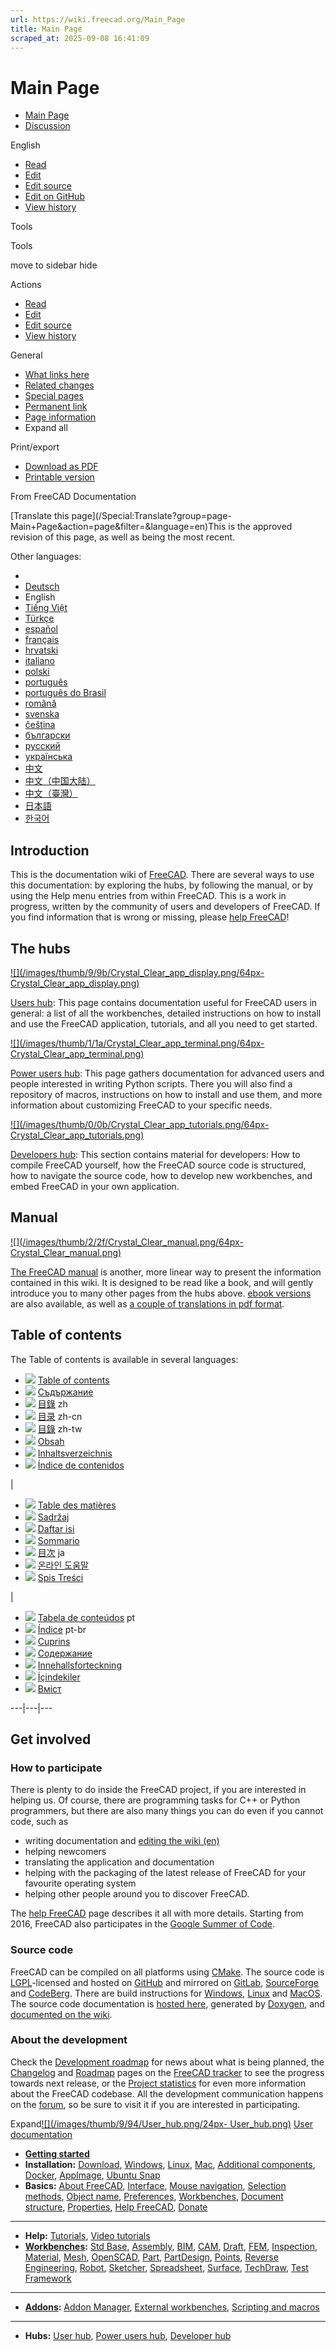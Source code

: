```yaml
---
url: https://wiki.freecad.org/Main_Page
title: Main Page
scraped_at: 2025-09-08 16:41:09
---
```


# Main Page

  * [Main Page](/Main_Page "View the content page \[ctrl-option-c\]")
  * [Discussion](/Talk:Main_Page "Discussion about the content page \[ctrl-option-t\]")

English

  * [Read](/Main_Page)
  * [Edit](/index.php?title=Main_Page&veaction=edit "Edit this page \[ctrl-option-v\]")
  * [Edit source](/index.php?title=Main_Page&action=edit "Edit the source code of this page \[ctrl-option-e\]")
  * [Edit on GitHub](https://github.com/Reqrefusion/FreeCAD-Documentation-Project/blob/main/wiki/Main_Page.wikitext "Edit this page on GitHub")
  * [View history](/index.php?title=Main_Page&action=history "Past revisions of this page \[ctrl-option-h\]")

Tools

Tools

move to sidebar hide

Actions

  * [Read](/Main_Page)
  * [Edit](/index.php?title=Main_Page&veaction=edit "Edit this page \[ctrl-option-v\]")
  * [Edit source](/index.php?title=Main_Page&action=edit "Edit the source code of this page \[ctrl-option-e\]")
  * [View history](/index.php?title=Main_Page&action=history)

General

  * [What links here](/Special:WhatLinksHere/Main_Page "A list of all wiki pages that link here \[ctrl-option-j\]")
  * [Related changes](/Special:RecentChangesLinked/Main_Page "Recent changes in pages linked from this page \[ctrl-option-k\]")
  * [Special pages](/Special:SpecialPages "A list of all special pages \[ctrl-option-q\]")
  * [Permanent link](https://wiki.freecad.org/index.php?title=Main_Page&oldid=1637518 "Permanent link to this revision of this page")
  * [Page information](/index.php?title=Main_Page&action=info "More information about this page")
  * Expand all

Print/export

  * [Download as PDF](/index.php?title=Special:DownloadAsPdf&page=Main_Page&action=show-download-screen)
  * [Printable version](javascript:print\(\); "Printable version of this page \[ctrl-option-p\]")

From FreeCAD Documentation

[Translate this page](/Special:Translate?group=page-
Main+Page&action=page&filter=&language=en)This is the approved revision of
this page, as well as being the most recent.

Other languages:

  * [](/index.php?title=Special:Translate&group=page-Main+Page&language=&task=view "Start translation for this language")
  * [Deutsch](/Main_Page/de "Hauptseite \(100% translated\)")
  * English
  * [Tiếng Việt](/Main_Page/vi "Trang chính \(29% translated\)")
  * [Türkçe](/Main_Page/tr "Ana Sayfa \(82% translated\)")
  * [español](/Main_Page/es "Página principal \(71% translated\)")
  * [français](/Main_Page/fr "Page principale \(100% translated\)")
  * [hrvatski](/Main_Page/hr "Početna Stranica \(53% translated\)")
  * [italiano](/Main_Page/it "Pagina Principale \(100% translated\)")
  * [polski](/Main_Page/pl "Strona główna \(100% translated\)")
  * [português](/Main_Page/pt "Página principal \(41% translated\)")
  * [português do Brasil](/Main_Page/pt-br "Página Principal \(82% translated\)")
  * [română](/Main_Page/ro "Pagina principală \(41% translated\)")
  * [svenska](/Main_Page/sv "Main Page/sv \(29% translated\)")
  * [čeština](/Main_Page/cs "Hlavní stránka \(35% translated\)")
  * [български](/Main_Page/bg "Главна страница \(41% translated\)")
  * [русский](/Main_Page/ru "Главная страница \(100% translated\)")
  * [українська](/Main_Page/uk "Головна сторінка \(41% translated\)")
  * [中文](/Main_Page/zh "Main Page/zh untranslated \(6% translated\)")
  * [中文（中国大陆）](/Main_Page/zh-cn "主页 \(100% translated\)")
  * [中文（臺灣）](/Main_Page/zh-tw "主頁 \(6% translated\)")
  * [日本語](/Main_Page/ja "メインページ \(82% translated\)")
  * [한국어](/Main_Page/ko "도움말 종합 안내서 \(71% translated\)")

## Introduction

This is the documentation wiki of [FreeCAD](https://freecad.org). There are
several ways to use this documentation: by exploring the hubs, by following
the manual, or by using the Help menu entries from within FreeCAD. This is a
work in progress, written by the community of users and developers of FreeCAD.
If you find information that is wrong or missing, please [help
FreeCAD](/Special:MyLanguage/help_FreeCAD "Special:MyLanguage/help FreeCAD")!

## The hubs

[![](/images/thumb/9/9b/Crystal_Clear_app_display.png/64px-
Crystal_Clear_app_display.png)](/index.php?title=File:Crystal_Clear_app_display.png&filetimestamp=20090202153417&)

[Users hub](/User_hub "User hub"): This page contains documentation useful for
FreeCAD users in general: a list of all the workbenches, detailed instructions
on how to install and use the FreeCAD application, tutorials, and all you need
to get started.

[![](/images/thumb/1/1a/Crystal_Clear_app_terminal.png/64px-
Crystal_Clear_app_terminal.png)](/index.php?title=File:Crystal_Clear_app_terminal.png&filetimestamp=20090202153428&)

[Power users hub](/Power_users_hub "Power users hub"): This page gathers
documentation for advanced users and people interested in writing Python
scripts. There you will also find a repository of macros, instructions on how
to install and use them, and more information about customizing FreeCAD to
your specific needs.

[![](/images/thumb/0/0b/Crystal_Clear_app_tutorials.png/64px-
Crystal_Clear_app_tutorials.png)](/index.php?title=File:Crystal_Clear_app_tutorials.png&filetimestamp=20090202153438&)

[Developers hub](/Developer_hub "Developer hub"): This section contains
material for developers: How to compile FreeCAD yourself, how the FreeCAD
source code is structured, how to navigate the source code, how to develop new
workbenches, and embed FreeCAD in your own application.

## Manual

[![](/images/thumb/2/2f/Crystal_Clear_manual.png/64px-
Crystal_Clear_manual.png)](/index.php?title=File:Crystal_Clear_manual.png&filetimestamp=20160723023502&)

[The FreeCAD manual](/Manual:Introduction "Manual:Introduction") is another,
more linear way to present the information contained in this wiki. It is
designed to be read like a book, and will gently introduce you to many other
pages from the hubs above. [ebook
versions](https://www.gitbook.com/book/yorikvanhavre/a-freecad-manual/details)
are also available, as well as [a couple of translations in pdf
format](https://www.freecad.org/manual/).

## Table of contents

The Table of contents is available in several languages:

  * [![](/images/f/f3/Flag-en.jpg)](/index.php?title=File:Flag-en.jpg&filetimestamp=20100626202314&) [Table of contents](/Online_Help_Toc "Online Help Toc")
  * [![](/images/e/eb/Flag-bg.jpg)](/index.php?title=File:Flag-bg.jpg&filetimestamp=20170109172141&) [Съдържание](/Online_Help_Toc/bg "Online Help Toc/bg")
  * [![](/images/6/63/Flag-cn.jpg)](/index.php?title=File:Flag-cn.jpg&filetimestamp=20110226145727&) [目錄](/Online_Help_Toc/zh "Online Help Toc/zh") zh
  * [![](/images/6/63/Flag-cn.jpg)](/index.php?title=File:Flag-cn.jpg&filetimestamp=20110226145727&) [目录](/Online_Help_Toc/zh-cn "Online Help Toc/zh-cn") zh-cn
  * [![](/images/6/63/Flag-cn.jpg)](/index.php?title=File:Flag-cn.jpg&filetimestamp=20110226145727&) [目錄](/Online_Help_Toc/zh-tw "Online Help Toc/zh-tw") zh-tw
  * [![](/images/3/31/Flag-cs.jpg)](/index.php?title=File:Flag-cs.jpg&filetimestamp=20140219172234&) [Obsah](/Online_Help_Toc/cs "Online Help Toc/cs")
  * [![](/images/b/b7/Flag-de.jpg)](/index.php?title=File:Flag-de.jpg&filetimestamp=20100906140858&) [Inhaltsverzeichnis](/Online_Help_Toc/de "Online Help Toc/de")
  * [![](/images/9/98/Flag-es.jpg)](/index.php?title=File:Flag-es.jpg&filetimestamp=20100728194055&) [Índice de contenidos](/Online_Help_Toc/es "Online Help Toc/es")

|

  * [![](/images/1/1f/Flag-fr.jpg)](/index.php?title=File:Flag-fr.jpg&filetimestamp=20100629212354&) [Table des matières](/Online_Help_Toc/fr "Online Help Toc/fr")
  * [![](/images/e/eb/Flag-hr.jpg)](/index.php?title=File:Flag-hr.jpg&filetimestamp=20180531104513&) [Sadržaj](/Online_Help_Toc/hr "Online Help Toc/hr")
  * [![](/images/a/a5/Flag-id.jpg)](/index.php?title=File:Flag-id.jpg&filetimestamp=20121220045303&) [Daftar isi](/Online_Help_Toc/id "Online Help Toc/id")
  * [![](/images/8/80/Flag-it.jpg)](/index.php?title=File:Flag-it.jpg&filetimestamp=20101119012115&) [Sommario](/Online_Help_Toc/it "Online Help Toc/it")
  * [![](/images/0/0e/Flag-jp.jpg)](/index.php?title=File:Flag-jp.jpg&filetimestamp=20101012141724&) [目次](/Online_Help_Toc/ja "Online Help Toc/ja") ja
  * [![](/images/0/09/Flag-ko.jpg)](/index.php?title=File:Flag-ko.jpg&filetimestamp=20210106155145&) [온라인 도움말](/Online_Help_Toc/ko "Online Help Toc/ko")
  * [![](/images/0/0e/Flag-pl.jpg)](/index.php?title=File:Flag-pl.jpg&filetimestamp=20100609205000&) [Spis Treści](/Online_Help_Toc/pl "Online Help Toc/pl")

|

  * [![](/images/3/34/Flag-pt.jpg)](/index.php?title=File:Flag-pt.jpg&filetimestamp=20121109212023&) [Tabela de conteúdos](/Online_Help_Toc/pt "Online Help Toc/pt") pt
  * [![](/images/8/86/Flag-pt-br.jpg)](/index.php?title=File:Flag-pt-br.jpg&filetimestamp=20140314213240&) [Índice](/Online_Help_Toc/pt-br "Online Help Toc/pt-br") pt-br
  * [![](/images/e/ec/Flag-ro.jpg)](/index.php?title=File:Flag-ro.jpg&filetimestamp=20130122184310&) [Cuprins](/Online_Help_Toc/ro "Online Help Toc/ro")
  * [![](/images/5/57/Flag-ru.jpg)](/index.php?title=File:Flag-ru.jpg&filetimestamp=20101003170243&) [Содержание](/Online_Help_Toc/ru "Online Help Toc/ru")
  * [![](/images/6/66/Flag-sv.jpg)](/index.php?title=File:Flag-sv.jpg&filetimestamp=20131206165517&) [Innehallsforteckning](/Online_Help_Toc/sv "Online Help Toc/sv")
  * [![](/images/0/0a/Flag-tr.jpg)](/index.php?title=File:Flag-tr.jpg&filetimestamp=20110928164648&) [İçindekiler](/Online_Help_Toc/tr "Online Help Toc/tr")
  * [![](/images/f/f2/Flag-uk.jpg)](/index.php?title=File:Flag-uk.jpg&filetimestamp=20150428205705&) [Вміст](/Online_Help_Toc/uk "Online Help Toc/uk")

  
---|---|---  
  
## Get involved

### How to participate

There is plenty to do inside the FreeCAD project, if you are interested in
helping us. Of course, there are programming tasks for C++ or Python
programmers, but there are also many things you can do even if you cannot
code, such as

  * writing documentation and [editing the wiki (en)](/WikiPages "WikiPages")
  * helping newcomers
  * translating the application and documentation
  * helping with the packaging of the latest release of FreeCAD for your favourite operating system
  * helping other people around you to discover FreeCAD.

The [help FreeCAD](/Special:MyLanguage/help_FreeCAD "Special:MyLanguage/help
FreeCAD") page describes it all with more details. Starting from 2016, FreeCAD
also participates in the [Google Summer of Code](/Google_Summer_of_Code
"Google Summer of Code").

### Source code

FreeCAD can be compiled on all platforms using [CMake](https://cmake.org/).
The source code is
[LGPL](https://en.wikipedia.org/wiki/GNU_Lesser_General_Public_License)-licensed
and hosted on [GitHub](https://github.com/FreeCAD/FreeCAD) and mirrored on
[GitLab](https://gitlab.com/freecad/FreeCAD),
[SourceForge](https://sourceforge.net/projects/free-cad/) and
[CodeBerg](https://codeberg.org/FreeCAD/FreeCAD). There are build instructions
for [Windows](/Compile_on_Windows "Compile on Windows"),
[Linux](/Compile_on_Linux "Compile on Linux") and [MacOS](/Compile_on_MacOS
"Compile on MacOS"). The source code documentation is [hosted
here](https://freecad.org/api/), generated by [Doxygen](/Doxygen "Doxygen"),
and [documented on the wiki](/Source_documentation "Source documentation").

### About the development

Check the [Development roadmap](/Development_roadmap "Development roadmap")
for news about what is being planned, the
[Changelog](https://tracker.freecad.org/changelog_page.php) and
[Roadmap](https://tracker.freecad.org/roadmap_page.php) pages on the [FreeCAD
tracker](https://github.com/FreeCAD/FreeCAD/issues) to see the progress
towards next release, or the [Project
statistics](http://www.ohloh.net/p/freecad) for even more information about
the FreeCAD codebase. All the development communication happens on the
[forum](https://forum.freecad.org), so be sure to visit it if you are
interested in participating.

  

Expand[![](/images/thumb/9/94/User_hub.png/24px-
User_hub.png)](/index.php?title=File:User_hub.png&filetimestamp=20190221145008&)
[User documentation](/User_hub "User hub")

  * **[Getting started](/Getting_started "Getting started")**
  * **Installation:** [Download](/Download "Download"), [Windows](/Installing_on_Windows "Installing on Windows"), [Linux](/Installing_on_Linux "Installing on Linux"), [Mac](/Installing_on_Mac "Installing on Mac"), [Additional components](/Installing_additional_components "Installing additional components"), [Docker](/Compile_on_Docker "Compile on Docker"), [AppImage](/AppImage "AppImage"), [Ubuntu Snap](/Ubuntu_Snap "Ubuntu Snap")
  * **Basics:** [About FreeCAD](/About_FreeCAD "About FreeCAD"), [Interface](/Interface "Interface"), [Mouse navigation](/Mouse_navigation "Mouse navigation"), [Selection methods](/Selection_methods "Selection methods"), [Object name](/Object_name "Object name"), [Preferences](/Preferences_Editor "Preferences Editor"), [Workbenches](/Workbenches "Workbenches"), [Document structure](/Document_structure "Document structure"), [Properties](/Property "Property"), [Help FreeCAD](/Help_FreeCAD "Help FreeCAD"), [Donate](/Donate "Donate")

* * *

  * **Help:** [Tutorials](/Tutorials "Tutorials"), [Video tutorials](/Video_tutorials "Video tutorials")
  * **[Workbenches](/Workbenches "Workbenches"):** [Std Base](/Std_Base "Std Base"), [Assembly](/Assembly_Workbench "Assembly Workbench"), [BIM](/BIM_Workbench "BIM Workbench"), [CAM](/CAM_Workbench "CAM Workbench"), [Draft](/Draft_Workbench "Draft Workbench"), [FEM](/FEM_Workbench "FEM Workbench"), [Inspection](/Inspection_Workbench "Inspection Workbench"), [Material](/Material_Workbench "Material Workbench"), [Mesh](/Mesh_Workbench "Mesh Workbench"), [OpenSCAD](/OpenSCAD_Workbench "OpenSCAD Workbench"), [Part](/Part_Workbench "Part Workbench"), [PartDesign](/PartDesign_Workbench "PartDesign Workbench"), [Points](/Points_Workbench "Points Workbench"), [Reverse Engineering](/Reverse_Engineering_Workbench "Reverse Engineering Workbench"), [Robot](/Robot_Workbench "Robot Workbench"), [Sketcher](/Sketcher_Workbench "Sketcher Workbench"), [Spreadsheet](/Spreadsheet_Workbench "Spreadsheet Workbench"), [Surface](/Surface_Workbench "Surface Workbench"), [TechDraw](/TechDraw_Workbench "TechDraw Workbench"), [Test Framework](/Testing "Testing")

* * *

  * **[Addons](/Addon "Addon"):** [Addon Manager](/Std_AddonMgr "Std AddonMgr"), [External workbenches](/External_workbenches "External workbenches"), [Scripting and macros](/Scripting_and_macros "Scripting and macros")

* * *

  * **Hubs:** [User hub](/User_hub "User hub"), [Power users hub](/Power_users_hub "Power users hub"), [Developer hub](/Developer_hub "Developer hub")

